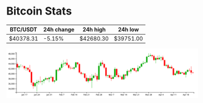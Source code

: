 # Bitcoin Stats

BTC/USDT|24h change|24h high|24h low|
|---|---|---|---|
|$40378.31|-5.15%|$42680.30|$39751.00|

<img src="./chart.svg">
